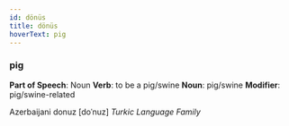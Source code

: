 ```yaml
---
id: dönüs
title: dönüs
hoverText: pig
---
```


### pig

**Part of Speech**: Noun
**Verb**: to be a pig/swine
**Noun**: pig/swine
**Modifier**: pig/swine-related

Azerbaijani donuz [doˈnuz]
*Turkic Language Family*